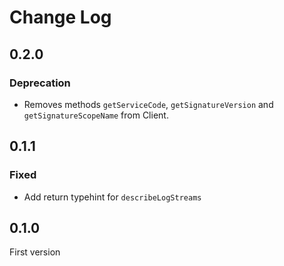 # Change Log

## 0.2.0

### Deprecation

- Removes methods `getServiceCode`, `getSignatureVersion` and `getSignatureScopeName` from Client.

## 0.1.1

### Fixed

- Add return typehint for `describeLogStreams`

## 0.1.0

First version
